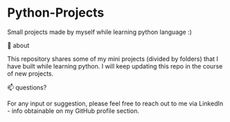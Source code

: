 # Python-Projects
Small projects made by myself while learning python language :)


🚀 about

This repository shares some of my mini projects (divided by folders) that I have built while learning python. I will keep updating this repo in the course of new projects.

📫 questions?

For any input or suggestion, please feel free to reach out to me via LinkedIn - info obtainable on my GitHub profile section.
